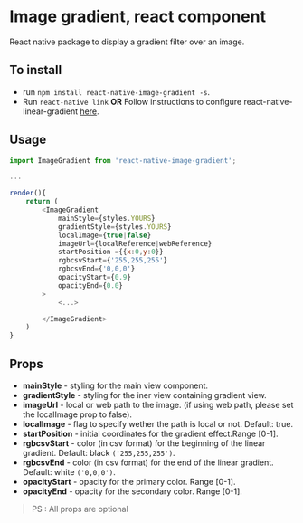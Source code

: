 # Image gradient, react component 
React native package to display a gradient filter over an image.

## To install 
* run `npm install react-native-image-gradient -s`.
* Run `react-native link` **OR** Follow instructions to configure react-native-linear-gradient [here](https://www.npmjs.com/package/react-native-linear-gradient).

## Usage 
```javascript 
import ImageGradient from 'react-native-image-gradient';

...

render(){
    return (
        <ImageGradient 
            mainStyle={styles.YOURS}
            gradientStyle={styles.YOURS}
            localImage={true|false}
            imageUrl={localReference|webReference}
            startPosition ={{x:0,y:0}}
            rgbcsvStart={'255,255,255'}
            rgbcsvEnd={'0,0,0'}
            opacityStart={0.9}
            opacityEnd={0.0}
        >
            <...>

        </ImageGradient>
    )
}
```

## Props 

* **mainStyle** - styling for the main view component.
* **gradientStyle** - styling for the iner view containing gradient view.
* **imageUrl** - local or web path to the image. (if using web path, please set the localImage prop to false).
* **localImage** - flag to specify wether the path is local or not. Default: true.
* **startPosition** - initial coordinates for the gradient effect.Range [0-1].
* **rgbcsvStart** - color (in csv format) for the beginning of the linear gradient. Default: black `('255,255,255')`.
* **rgbcsvEnd** - color (in csv format) for the end of the linear gradient. Default: white `('0,0,0')`.
* **opacityStart** - opacity for the primary color. Range [0-1].
* **opacityEnd** - opacity for the secondary color. Range [0-1].

> PS : All props are optional